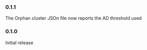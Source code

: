 ### 0.1.1

The Orphan cluster JSOn file now reports the AD threshold used

### 0.1.0

Initial release

